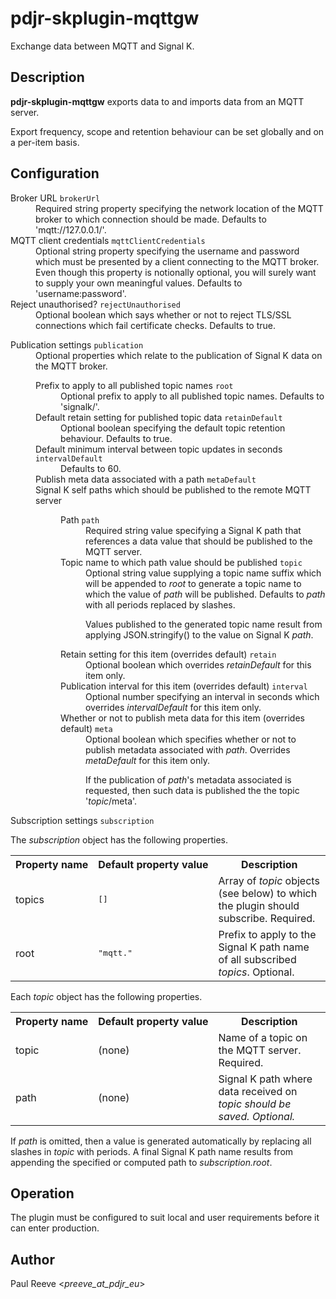 # pdjr-skplugin-mqttgw

Exchange data between MQTT and Signal K.

## Description

**pdjr-skplugin-mqttgw** exports data to and imports data from an
MQTT server.

Export frequency, scope and retention behaviour can be set globally
and on a per-item basis.

## Configuration

<dl>
  <dt>Broker URL <code>brokerUrl</code></dt>
  <dd>
    Required string property specifying the network location of the
    MQTT broker to which connection should be made.
        Defaults to 'mqtt://127.0.0.1/'.
      </dd>
      <dt>MQTT client credentials <code>mqttClientCredentials</code></dt>
      <dd>
        Optional string property specifying the username and password
        which must be presented by a client connecting to the MQTT
        broker.
        Even though this property is notionally optional, you will surely
        want to supply your own meaningful values.
        Defaults to 'username:password'.
      </dd>
      <dt>Reject unauthorised? <code>rejectUnauthorised</code></dt>
      <dd>
        Optional boolean which says whether or not to reject TLS/SSL
        connections which fail certificate checks.
        Defaults to true.
      </dd>
    </dl>
  </dd>
  <dt>Publication settings <code>publication</code></dt>
  <dd>
    Optional properties which relate to the publication of Signal K
    data on the MQTT broker.
    <dl>
      <dt>Prefix to apply to all published topic names <code>root</code></dt>
      <dd>
        Optional prefix to apply to all published topic names.
        Defaults to 'signalk/'.
      </dd>
      <dt>Default retain setting for published topic data <code>retainDefault</code></dt>
      <dd>
        Optional boolean specifying the default topic retention behaviour.
        Defaults to true.
      </dd>
      <dt>Default minimum interval between topic updates in seconds <code>intervalDefault</code></dt>
      <dd>
        Defaults to 60.
      </dd>
      <dt>Publish meta data associated with a path <code>metaDefault</code></dt>
      <dd>
      </dd>
      <dt>Signal K self paths which should be published to the remote MQTT server <code></code></dt>
      <dd>
        <dl>
          <dt>Path <code>path</code></dt>
          <dd>
            Required string value specifying a Signal K path that
            references a data value that should be published to the
            MQTT server.
          </dd>
          <dt>Topic name to which path value should be published <code>topic</code></dt>
          <dd>
            Optional string value supplying a topic name suffix which
            will be appended to <em>root</em> to generate a topic name
            to which the value of <em>path</em> will be published.
            Defaults to <em>path</em> with all periods replaced by
            slashes.
            <p>
            Values published to the generated topic name result from
            applying JSON.stringify() to the value on Signal K
            <em>path</em>.</p>
          </dd>
          <dt>Retain setting for this item (overrides default) <code>retain</code></dt>
          <dd>
            Optional boolean which overrides <em>retainDefault</em> for
            this item only.
          </dd>
          <dt>Publication interval for this item (overrides default) <code>interval</code></dt>
          <dd>
            Optional number specifying an interval in seconds which
            overrides <em>intervalDefault</em> for this item only.
          </dd>
          <dt>Whether or not to publish meta data for this item (overrides default) <code>meta</code></dt>
          <dd>
            Optional boolean which specifies whether or not to publish
            metadata associated with <em>path</em>.
            Overrides <em>metaDefault</em> for this item only.
            <p>
            If the publication of <em>path</em>'s metadata associated
            is requested, then such data is published the the topic
            '<em>topic</em>/meta'.</p>
          </dd>
        </dl>
      </dd>
    </dl>
  </dd>
  <dt>Subscription settings <code>subscription</code></dt>

The <em>subscription</em> object has the following properties.

<table>
<tr><th>Property&nbsp;name</th><th>Default&nbsp;property&nbsp;value</th><th>Description</th></tr>
<tr>
<td>topics</td>
<td><pre>[]</pre></td>
<td>
Array of <em>topic</em> objects (see below) to which the plugin should subscribe.
Required.
</td>
</tr>
<tr>
<td>root</td>
<td><pre>"mqtt."</pre></td>
<td>
Prefix to apply to the Signal K path name of all subscribed <em>topics</em>.
Optional.
</td>
</tr>
</table>

Each <em>topic</em> object has the following properties.

<table>
<tr><th>Property&nbsp;name</th><th>Default&nbsp;property&nbsp;value</th><th>Description</th></tr>
<tr>
<td>topic</td>
<td>(none)</td>
<td>
Name of a topic on the MQTT server.
Required.
</td>
</tr>
<tr>
<td>path</td>
<td>(none)</td>
<td>
Signal K path where data received on <em>topic<em> should be saved.
Optional.
</td>
</tr>
</table>

If <em>path</em> is omitted, then a value is generated automatically by replacing
all slashes in <em>topic</em> with periods.
A final Signal K path name results from appending the specified or computed path to
<em>subscription.root</em>.

## Operation

The plugin must be configured to suit local and user requirements
before it can enter production.

## Author

Paul Reeve <*preeve_at_pdjr_eu*>
